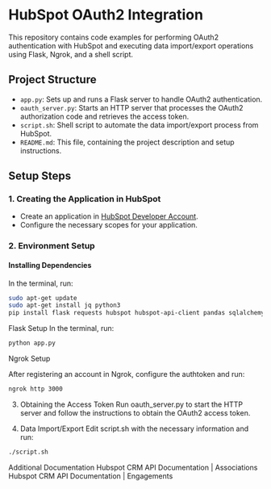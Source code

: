 # HubSpot OAuth2 Integration

This repository contains code examples for performing OAuth2 authentication with HubSpot and executing data import/export operations using Flask, Ngrok, and a shell script.

## Project Structure

- `app.py`: Sets up and runs a Flask server to handle OAuth2 authentication.
- `oauth_server.py`: Starts an HTTP server that processes the OAuth2 authorization code and retrieves the access token.
- `script.sh`: Shell script to automate the data import/export process from HubSpot.
- `README.md`: This file, containing the project description and setup instructions.

## Setup Steps

### 1. Creating the Application in HubSpot
- Create an application in [HubSpot Developer Account](https://developers.hubspot.com/).
- Configure the necessary scopes for your application.

### 2. Environment Setup

#### Installing Dependencies

In the terminal, run:

```bash
sudo apt-get update
sudo apt-get install jq python3
pip install flask requests hubspot hubspot-api-client pandas sqlalchemy psycopg2-binary
```

Flask Setup
In the terminal, run:
```bash
python app.py
```

Ngrok Setup

After registering an account in Ngrok, configure the authtoken and run:
```bash
ngrok http 3000
```

3. Obtaining the Access Token
Run oauth_server.py to start the HTTP server and follow the instructions to obtain the OAuth2 access token.


4. Data Import/Export
Edit script.sh with the necessary information and run:

```bash
./script.sh
```

Additional Documentation
Hubspot CRM API Documentation | Associations
Hubspot CRM API Documentation | Engagements
